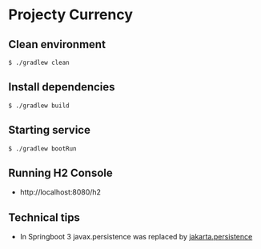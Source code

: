 # Projecty Currency

## Clean environment
`$ ./gradlew clean`

## Install dependencies
`$ ./gradlew build`

## Starting service
`$ ./gradlew bootRun`

## Running H2 Console
* http://localhost:8080/h2

## Technical tips
* In Springboot 3 javax.persistence was replaced by [jakarta.persistence](https://genotechies.medium.com/not-found-javax-persistence-in-my-spring-boot-project-b52939614066)
